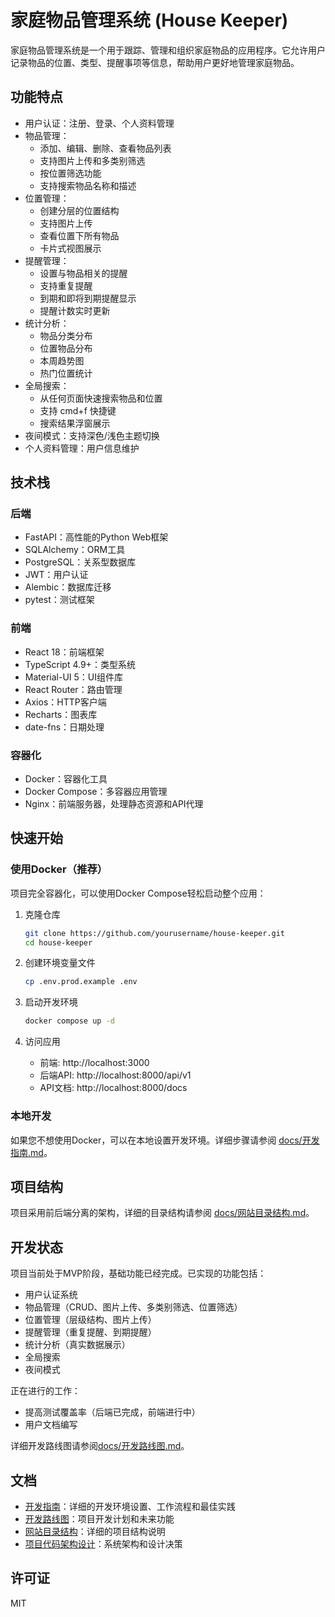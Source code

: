 # 家庭物品管理系统 (House Keeper)

家庭物品管理系统是一个用于跟踪、管理和组织家庭物品的应用程序。它允许用户记录物品的位置、类型、提醒事项等信息，帮助用户更好地管理家庭物品。

## 功能特点

- 用户认证：注册、登录、个人资料管理
- 物品管理：
  - 添加、编辑、删除、查看物品列表
  - 支持图片上传和多类别筛选
  - 按位置筛选功能
  - 支持搜索物品名称和描述
- 位置管理：
  - 创建分层的位置结构
  - 支持图片上传
  - 查看位置下所有物品
  - 卡片式视图展示
- 提醒管理：
  - 设置与物品相关的提醒
  - 支持重复提醒
  - 到期和即将到期提醒显示
  - 提醒计数实时更新
- 统计分析：
  - 物品分类分布
  - 位置物品分布
  - 本周趋势图
  - 热门位置统计
- 全局搜索：
  - 从任何页面快速搜索物品和位置
  - 支持 cmd+f 快捷键
  - 搜索结果浮窗展示
- 夜间模式：支持深色/浅色主题切换
- 个人资料管理：用户信息维护

## 技术栈

### 后端
- FastAPI：高性能的Python Web框架
- SQLAlchemy：ORM工具
- PostgreSQL：关系型数据库
- JWT：用户认证
- Alembic：数据库迁移
- pytest：测试框架

### 前端
- React 18：前端框架
- TypeScript 4.9+：类型系统
- Material-UI 5：UI组件库
- React Router：路由管理
- Axios：HTTP客户端
- Recharts：图表库
- date-fns：日期处理

### 容器化
- Docker：容器化工具
- Docker Compose：多容器应用管理
- Nginx：前端服务器，处理静态资源和API代理

## 快速开始

### 使用Docker（推荐）

项目完全容器化，可以使用Docker Compose轻松启动整个应用：

1. 克隆仓库
   ```bash
   git clone https://github.com/yourusername/house-keeper.git
   cd house-keeper
   ```

2. 创建环境变量文件
   ```bash
   cp .env.prod.example .env
   ```
   
3. 启动开发环境
   ```bash
   docker compose up -d
   ```

4. 访问应用
   - 前端: http://localhost:3000
   - 后端API: http://localhost:8000/api/v1
   - API文档: http://localhost:8000/docs

### 本地开发

如果您不想使用Docker，可以在本地设置开发环境。详细步骤请参阅 [docs/开发指南.md](docs/开发指南.md)。

## 项目结构

项目采用前后端分离的架构，详细的目录结构请参阅 [docs/网站目录结构.md](docs/网站目录结构.md)。

## 开发状态

项目当前处于MVP阶段，基础功能已经完成。已实现的功能包括：
- 用户认证系统
- 物品管理（CRUD、图片上传、多类别筛选、位置筛选）
- 位置管理（层级结构、图片上传）
- 提醒管理（重复提醒、到期提醒）
- 统计分析（真实数据展示）
- 全局搜索
- 夜间模式

正在进行的工作：
- 提高测试覆盖率（后端已完成，前端进行中）
- 用户文档编写

详细开发路线图请参阅[docs/开发路线图.md](docs/开发路线图.md)。

## 文档

- [开发指南](docs/开发指南.md)：详细的开发环境设置、工作流程和最佳实践
- [开发路线图](docs/开发路线图.md)：项目开发计划和未来功能
- [网站目录结构](docs/网站目录结构.md)：详细的项目结构说明
- [项目代码架构设计](docs/项目代码架构设计.md)：系统架构和设计决策

## 许可证

MIT
